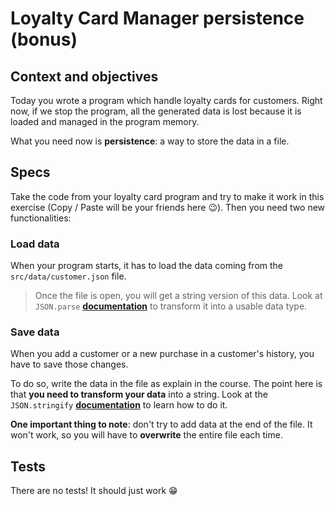 # Loyalty Card Manager persistence (bonus)

## Context and objectives

Today you wrote a program which handle loyalty cards for customers.
Right now, if we stop the program, all the generated data is lost because it is loaded and managed in the program memory.

What you need now is **persistence**: a way to store the data in a file.

## Specs

Take the code from your loyalty card program and try to make it work in this exercise (Copy / Paste will be your friends here 😉).
Then you need two new functionalities:

### Load data

When your program starts, it has to load the data coming from the `src/data/customer.json` file.

> Once the file is open, you will get a string version of this data. Look at `JSON.parse` **[documentation](https://developer.mozilla.org/fr/docs/Web/JavaScript/Reference/Objets_globaux/JSON/parse)** to transform it into a usable data type.

### Save data

When you add a customer or a new purchase in a customer's history, you have to save those changes.

To do so, write the data in the file as explain in the course. The point here is that **you need to transform your data** into a string. Look at the `JSON.stringify` **[documentation](https://developer.mozilla.org/fr/docs/Web/JavaScript/Reference/Objets_globaux/JSON/stringify)** to learn how to do it.

**One important thing to note**: don't try to add data at the end of the file. It won't work, so you will have to **overwrite** the entire file each time.


## Tests

There are no tests! It should just work 😁
